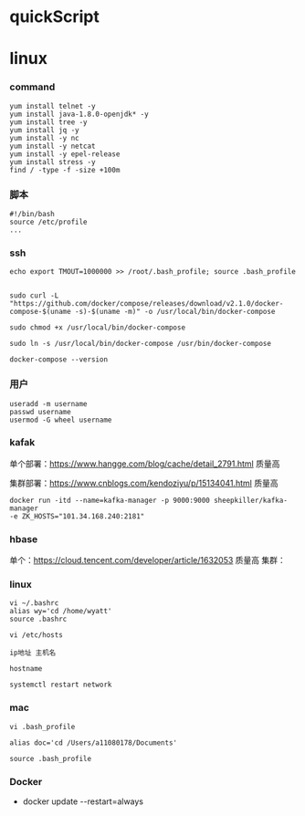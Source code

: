 # quickScript

 
# linux


### command
```
yum install telnet -y 
yum install java-1.8.0-openjdk* -y
yum install tree -y 
yum install jq -y
yum install -y nc
yum install -y netcat
yum install -y epel-release
yum install stress -y
find / -type -f -size +100m
```
### 脚本
```
#!/bin/bash
source /etc/profile
...
```

### ssh
```
echo export TMOUT=1000000 >> /root/.bash_profile; source .bash_profile
```

```

sudo curl -L "https://github.com/docker/compose/releases/download/v2.1.0/docker-compose-$(uname -s)-$(uname -m)" -o /usr/local/bin/docker-compose

sudo chmod +x /usr/local/bin/docker-compose

sudo ln -s /usr/local/bin/docker-compose /usr/bin/docker-compose

docker-compose --version

```

### 用户
```
useradd -m username
passwd username
usermod -G wheel username

```


### kafak
单个部署：https://www.hangge.com/blog/cache/detail_2791.html 质量高

集群部署：https://www.cnblogs.com/kendoziyu/p/15134041.html 质量高
```
docker run -itd --name=kafka-manager -p 9000:9000 sheepkiller/kafka-manager
-e ZK_HOSTS="101.34.168.240:2181" 
```



### hbase
单个：https://cloud.tencent.com/developer/article/1632053 质量高
集群：


### linux
```
vi ~/.bashrc
alias wy='cd /home/wyatt'
source .bashrc
```
```
vi /etc/hosts

ip地址 主机名

hostname

systemctl restart network

```

### mac
```
vi .bash_profile

alias doc='cd /Users/a11080178/Documents'

source .bash_profile

```

### Docker
* docker update --restart=always 

